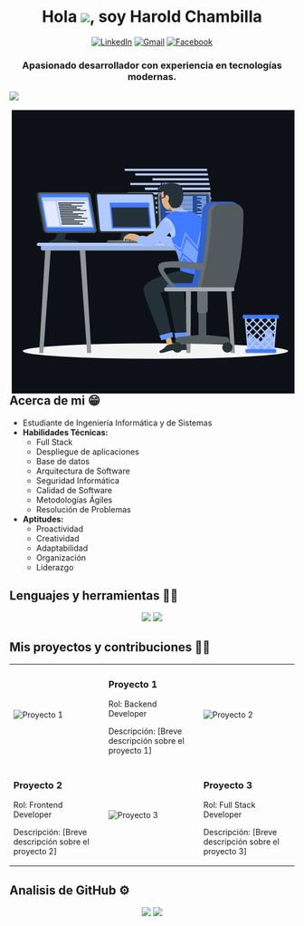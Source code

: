 <h1 align="center">Hola <img src="https://media.giphy.com/media/hvRJCLFzcasrR4ia7z/giphy.gif" width="35">, soy Harold Chambilla</h1>
<p align="center">
  <a href="https://www.linkedin.com/in/harold-chambilla-ramos-3a7379172/" target="_blank"><img src="https://img.shields.io/badge/LinkedIn-%230077B5.svg?&style=flat-square&logo=linkedin&logoColor=white" alt="LinkedIn"></a>
  <a href="mailto:haroldchambillaramos@gmail.com" target="_blank"><img src="https://img.shields.io/badge/Gmail-D14836?.svg%?&style=flat-square&logo=gmail&logoColor=white" alt="Gmail"></a>
  <a href="https://www.facebook.com/haroldangel.chambillaramos/" target="_blank"><img src="https://img.shields.io/badge/Facebook-%231877F2.svg?&style=flat-square&logo=facebook&logoColor=white" alt="Facebook"></a>
</p>
<h3 align="center">Apasionado desarrollador con experiencia en tecnologías modernas.</h3>


 <a href="https://github.com/DenverCoder1/readme-typing-svg"><img src="https://readme-typing-svg.herokuapp.com?lines=Ingeniería+Informática+y+de+Sistemas;Desarrollador+Web;Siempre+aprendiendo+nuevas+tecnologías&center=true&width=1000&height=30"></a>

<p><img align="right" src="https://raw.githubusercontent.com/SubhadeepZilong/SubhadeepZilong/main/icons/animation_500_kxa883sd.gif" alt="SubhadeepZilong" /></p>

## Acerca de mi :grin:
<ul>
  <li>Estudiante de Ingeniería Informática y de Sistemas</li>
  <li>
    <strong>Habilidades Técnicas:</strong>
    <ul>
      <li>Full Stack</li>
      <li>Despliegue de aplicaciones</li>
      <li>Base de datos</li>
      <li>Arquitectura de Software</li>
      <li>Seguridad Informática</li>
      <li>Calidad de Software</li>
      <li>Metodologías Ágiles</li>
      <li>Resolución de Problemas</li>
    </ul>
  </li>
  <li>
    <strong>Aptitudes:</strong>
    <ul>
      <li>Proactividad</li>
      <li>Creatividad</li>
      <li>Adaptabilidad</li>
      <li>Organización</li>
      <li>Liderazgo</li>
    </ul>
  </li>
</ul>

## Lenguajes y herramientas :man_technologist:

<p align="center"> 
  <a href="https://skillicons.dev"><img src="https://skillicons.dev/icons?i=php,symfony,laravel,cs,dotnet,mongodb,postgres,mysql,html,css,js,bootstrap,vue,react,vscode" /></a>
  <a align="center" href="https://skillicons.dev"><img src="https://skillicons.dev/icons?i=visualstudio,github,git,linux,postman,webpack" /></a>
</p>

## Mis proyectos y contribuciones :man_office_worker:
<table>
  <tr>
    <td>
      <img src="proyecto1.jpg" alt="Proyecto 1">
    </td>
    <td>
      <h3>Proyecto 1</h3>
      <p>Rol: Backend Developer</p>
      <p>Descripción: [Breve descripción sobre el proyecto 1]</p>
    </td>
    <td>
      <img src="proyecto2.jpg" alt="Proyecto 2">
    </td>
  </tr>
  <tr>
    <td>
      <h3>Proyecto 2</h3>
      <p>Rol: Frontend Developer</p>
      <p>Descripción: [Breve descripción sobre el proyecto 2]</p>
    </td>
    <td>
      <img src="proyecto3.jpg" alt="Proyecto 3">
    </td>
    <td>
      <h3>Proyecto 3</h3>
      <p>Rol: Full Stack Developer</p>
      <p>Descripción: [Breve descripción sobre el proyecto 3]</p>
    </td>
  </tr>
</table>

## Analisis de GitHub ⚙️
<p align="center">
  <img height="180em" src="https://github-readme-stats-eight-theta.vercel.app/api?username=harolditoc&show_icons=true&theme=algolia&include_all_commits=true&count_private=true"/>
  <img height="180em" src="https://github-readme-stats-eight-theta.vercel.app/api/top-langs/?username=harolditoc&layout=compact&langs_count=8&theme=algolia"/>
</p>

